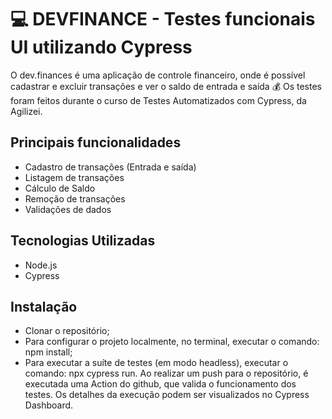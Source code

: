 # 💻 DEVFINANCE - Testes funcionais UI utilizando Cypress

O dev.finances é uma aplicação de controle financeiro, onde é possível cadastrar e excluir transações e ver o saldo de entrada e saída 💰 
Os testes foram feitos durante o curso de Testes Automatizados com Cypress, da Agilizei.

## Principais funcionalidades
- Cadastro de transações (Entrada e saída)
- Listagem de transações
- Cálculo de Saldo
- Remoção de transações
- Validações de dados

## Tecnologias Utilizadas
- Node.js
- Cypress

## Instalação
- Clonar o repositório;
- Para configurar o projeto localmente, no terminal, executar o comando: npm install;
- Para executar a suíte de testes (em modo headless), executar o comando: npx cypress run.
Ao realizar um push para o repositório, é executada uma Action do github, que valida o funcionamento dos testes. Os detalhes da execução podem ser visualizados no Cypress Dashboard.



